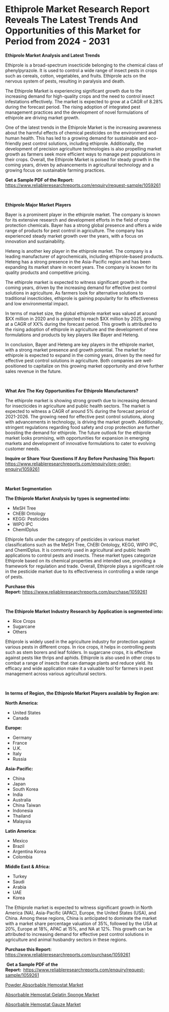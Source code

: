 <p><h1>Ethiprole Market Research Report Reveals The Latest Trends And Opportunities of this Market for Period from 2024 - 2031</h1></p><p><strong>Ethiprole Market Analysis and Latest Trends</strong></p>
<p><p>Ethiprole is a broad-spectrum insecticide belonging to the chemical class of phenylpyrazole. It is used to control a wide range of insect pests in crops such as cereals, cotton, vegetables, and fruits. Ethiprole acts on the nervous system of pests, resulting in paralysis and death.</p><p>The Ethiprole Market is experiencing significant growth due to the increasing demand for high-quality crops and the need to control insect infestations effectively. The market is expected to grow at a CAGR of 8.28% during the forecast period. The rising adoption of integrated pest management practices and the development of novel formulations of ethiprole are driving market growth.</p><p>One of the latest trends in the Ethiprole Market is the increasing awareness about the harmful effects of chemical pesticides on the environment and human health. This has led to a growing demand for sustainable and eco-friendly pest control solutions, including ethiprole. Additionally, the development of precision agriculture technologies is also propelling market growth as farmers seek more efficient ways to manage pest populations in their crops. Overall, the Ethiprole Market is poised for steady growth in the coming years, driven by advancements in agricultural technology and a growing focus on sustainable farming practices.</p></p>
<p><strong>Get a Sample PDF of the Report:&nbsp;</strong> <a href="https://www.reliableresearchreports.com/enquiry/request-sample/1059261">https://www.reliableresearchreports.com/enquiry/request-sample/1059261</a></p>
<p>&nbsp;</p>
<p><strong>Ethiprole Major Market Players</strong></p>
<p><p>Bayer is a prominent player in the ethiprole market. The company is known for its extensive research and development efforts in the field of crop protection chemicals. Bayer has a strong global presence and offers a wide range of products for pest control in agriculture. The company has experienced steady market growth over the years, with a focus on innovation and sustainability.</p><p>Heteng is another key player in the ethiprole market. The company is a leading manufacturer of agrochemicals, including ethiprole-based products. Heteng has a strong presence in the Asia-Pacific region and has been expanding its market share in recent years. The company is known for its quality products and competitive pricing.</p><p>The ethiprole market is expected to witness significant growth in the coming years, driven by the increasing demand for effective pest control solutions in agriculture. As farmers look for alternative solutions to traditional insecticides, ethiprole is gaining popularity for its effectiveness and low environmental impact.</p><p>In terms of market size, the global ethiprole market was valued at around $XX million in 2020 and is projected to reach $XX million by 2025, growing at a CAGR of XX% during the forecast period. This growth is attributed to the rising adoption of ethiprole in agriculture and the development of new formulations and products by key players like Bayer and Heteng.</p><p>In conclusion, Bayer and Heteng are key players in the ethiprole market, with a strong market presence and growth potential. The market for ethiprole is expected to expand in the coming years, driven by the need for effective pest control solutions in agriculture. Both companies are well-positioned to capitalize on this growing market opportunity and drive further sales revenue in the future.</p></p>
<p>&nbsp;</p>
<p><strong>What Are The Key Opportunities For Ethiprole Manufacturers?</strong></p>
<p><p>The ethiprole market is showing strong growth due to increasing demand for insecticides in agriculture and public health sectors. The market is expected to witness a CAGR of around 5% during the forecast period of 2021-2026. The growing need for effective pest control solutions, along with advancements in technology, is driving the market growth. Additionally, stringent regulations regarding food safety and crop protection are further boosting the demand for ethiprole. The future outlook for the ethiprole market looks promising, with opportunities for expansion in emerging markets and development of innovative formulations to cater to evolving customer needs.</p></p>
<p><strong>Inquire or Share Your Questions If Any Before Purchasing This Report:</strong> <a href="https://www.reliableresearchreports.com/enquiry/pre-order-enquiry/1059261">https://www.reliableresearchreports.com/enquiry/pre-order-enquiry/1059261</a></p>
<p>&nbsp;</p>
<p><strong>Market Segmentation</strong></p>
<p><strong>The Ethiprole Market Analysis by types is segmented into:</strong></p>
<p><ul><li>MeSH Tree</li><li>ChEBI Ontology</li><li>KEGG: Pesticides</li><li>WIPO IPC</li><li>ChemIDplus</li></ul></p>
<p><p>Ethiprole falls under the category of pesticides in various market classifications such as the MeSH Tree, ChEBI Ontology, KEGG, WIPO IPC, and ChemIDplus. It is commonly used in agricultural and public health applications to control pests and insects. These market types categorize Ethiprole based on its chemical properties and intended use, providing a framework for regulation and trade. Overall, Ethiprole plays a significant role in the pesticide market due to its effectiveness in controlling a wide range of pests.</p></p>
<p><strong>Purchase this Report:&nbsp;</strong><a href="https://www.reliableresearchreports.com/purchase/1059261">https://www.reliableresearchreports.com/purchase/1059261</a></p>
<p>&nbsp;</p>
<p><strong>The Ethiprole Market Industry Research by Application is segmented into:</strong></p>
<p><ul><li>Rice Crops</li><li>Sugarcane</li><li>Others</li></ul></p>
<p><p>Ethiprole is widely used in the agriculture industry for protection against various pests in different crops. In rice crops, it helps in controlling pests such as stem borers and leaf folders. In sugarcane crops, it is effective against pests like thrips and aphids. Ethiprole is also used in other crops to combat a range of insects that can damage plants and reduce yield. Its efficacy and wide application make it a valuable tool for farmers in pest management across various agricultural sectors.</p></p>
<p>&nbsp;</p>
<p><strong>In terms of Region, the Ethiprole Market Players available by Region are:</strong></p>
<p>
    <p> <strong> North America: </strong>
        <ul>
            <li>United States</li>
            <li>Canada</li>
        </ul>
        </p> 
    <p> <strong> Europe: </strong>
        <ul>
            <li>Germany</li>
            <li>France</li>
            <li>U.K.</li>
            <li>Italy</li>
            <li>Russia</li>
        </ul>
        </p> 
    <p> <strong> Asia-Pacific: </strong>
        <ul>
            <li>China</li>
            <li>Japan</li>
            <li>South Korea</li>
            <li>India</li>
            <li>Australia</li>
            <li>China Taiwan</li>
            <li>Indonesia</li>
            <li>Thailand</li>
            <li>Malaysia</li>
        </ul>
        </p> 
    <p> <strong> Latin America: </strong>
        <ul>
            <li>Mexico</li>
            <li>Brazil</li>
            <li>Argentina Korea</li>
            <li>Colombia</li>
        </ul>
        </p> 
    <p> <strong> Middle East & Africa: </strong>
        <ul>
            <li>Turkey</li>
            <li>Saudi</li>
            <li>Arabia</li>
            <li>UAE</li>
            <li>Korea</li>
        </ul>
    </p>
    </p>
<p><p>The Ethiprole market is expected to witness significant growth in North America (NA), Asia-Pacific (APAC), Europe, the United States (USA), and China. Among these regions, China is anticipated to dominate the market with a market share percentage valuation of 35%, followed by the USA at 20%, Europe at 18%, APAC at 15%, and NA at 12%. This growth can be attributed to increasing demand for effective pest control solutions in agriculture and animal husbandry sectors in these regions.</p></p>
<p><strong>Purchase this Report: </strong><a href="https://www.reliableresearchreports.com/purchase/1059261">https://www.reliableresearchreports.com/purchase/1059261</a></p>
<p>&nbsp;<strong>Get a Sample PDF of the Report:&nbsp;&nbsp;</strong><a href="https://www.reliableresearchreports.com/enquiry/request-sample/1059261">https://www.reliableresearchreports.com/enquiry/request-sample/1059261</a></p>
<p><strong></strong></p>
<p><p><a href="https://view.publitas.com/reportprime-1/powder-absorbable-hemostat-market-size-market-trends-and-growth-outlook-forecasted-for-period-from-2023-to-2030/">Powder Absorbable Hemostat Market</a></p><p><a href="https://view.publitas.com/reportprime-1/absorbable-hemostat-gelatin-sponge-market-analysis-examines-its-scope-on-growth-opportunities-and-forecasted-trends-spanning-from-2023-to-2030/">Absorbable Hemostat Gelatin Sponge Market</a></p><p><a href="https://view.publitas.com/reportprime-1/absorbable-hemostat-gauze-market-offer-valuable-insights-into-market-size-market-share-market-trends-and-projections-spanning-from-2023-to-2030/">Absorbable Hemostat Gauze Market</a></p></p>